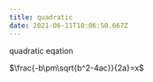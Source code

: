 ```yaml
---
title: quadratic
date: 2021-06-11T10:06:50.667Z
---
```

quadratic eqation
$~~~$

$\frac{-b\pm\sqrt{b^2-4ac}}{2a}=x$